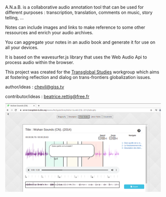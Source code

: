 A.N.a.B. is a collaborative audio annotation tool
that can be used for different purposes :
transcription, translation, comments on music, story telling, ...

Notes can include images and links to make reference
to some other ressources and enrich your audio archives.

You can aggregate your notes in an audio book
and generate it for use on all your devices.

It is based on the wavesurfer.js library
that uses the Web Audio Api
to process audio within the browser.

This project was created for the [Transglobal Studies](https://blog.transglobal-studies.org/) workgroup
which aims at fostering reflection and dialog
on trans-frontiers globalization issues. 

author/ideas : chevil@giss.tv

contributor/ideas : beatrice.rettig@free.fr


![Annotation Screen](screenshot.png)
